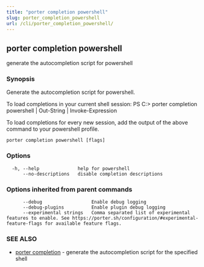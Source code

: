```yaml
---
title: "porter completion powershell"
slug: porter_completion_powershell
url: /cli/porter_completion_powershell/
---
```

## porter completion powershell

generate the autocompletion script for powershell

### Synopsis


Generate the autocompletion script for powershell.

To load completions in your current shell session:
PS C:\> porter completion powershell | Out-String | Invoke-Expression

To load completions for every new session, add the output of the above command
to your powershell profile.


```
porter completion powershell [flags]
```

### Options

```
  -h, --help              help for powershell
      --no-descriptions   disable completion descriptions
```

### Options inherited from parent commands

```
      --debug                  Enable debug logging
      --debug-plugins          Enable plugin debug logging
      --experimental strings   Comma separated list of experimental features to enable. See https://porter.sh/configuration/#experimental-feature-flags for available feature flags.
```

### SEE ALSO

* [porter completion](/cli/porter_completion/)	 - generate the autocompletion script for the specified shell

